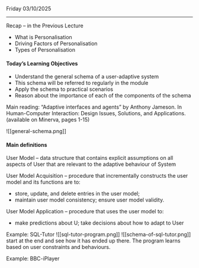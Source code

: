 Friday 03/10/2025

---
Recap – in the Previous Lecture
- What is Personalisation
- Driving Factors of Personalisation
- Types of Personalisation
#### Today’s Learning Objectives
- Understand the general schema of a user-adaptive system
- This schema will be referred to regularly in the module
- Apply the schema to practical scenarios
- Reason about the importance of each of the components of the schema

Main reading: “Adaptive interfaces and agents” by Anthony Jameson. In Human-Computer Interaction: Design Issues, Solutions, and Applications. (available on Minerva, pages 1-15)

![[general-schema.png]]
#### Main definitions
User Model – data structure that contains explicit assumptions on all aspects of User that are relevant to the adaptive behaviour of System

User Model Acquisition – procedure that incrementally constructs the user model and its functions are to:
- store, update, and delete entries in the user model;
- maintain user model consistency; ensure user model validity.

User Model Application – procedure that uses the user model to:
- make predictions about U; take decisions about how to adapt to User

Example: SQL-Tutor
![[sql-tutor-program.png]]
![[schema-of-sql-tutor.png]]
start at the end and see how it has ended up there. The program learns based on user constraints and behaviours.

Example: BBC-iPlayer